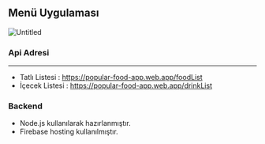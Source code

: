 ## Menü Uygulaması


![Untitled](https://user-images.githubusercontent.com/25854605/91671635-2bdc3c80-eb31-11ea-9d97-d13265f72f7a.gif)


### Api Adresi
------------
- Tatlı Listesi : https://popular-food-app.web.app/foodList
- İçecek Listesi : https://popular-food-app.web.app/drinkList

### Backend
- Node.js kullanılarak hazırlanmıştır.
- Firebase hosting kullanılmıştır.
